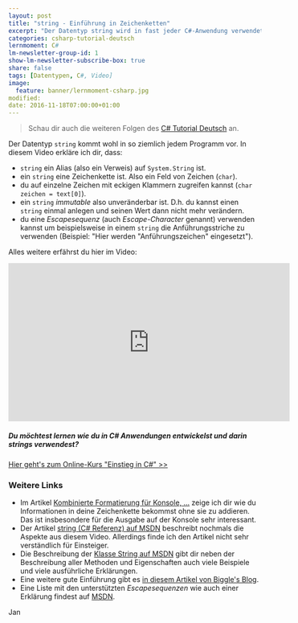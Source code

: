 ```yaml
---
layout: post
title: "string - Einführung in Zeichenketten"
excerpt: "Der Datentyp string wird in fast jeder C#-Anwendung verwendet. Hier erfährst du die Grundlagen!"
categories: csharp-tutorial-deutsch
lernmoment: C#
lm-newsletter-group-id: 1
show-lm-newsletter-subscribe-box: true
share: false
tags: [Datentypen, C#, Video]
image:
  feature: banner/lernmoment-csharp.jpg
modified:
date: 2016-11-18T07:00:00+01:00
---
```


> Schau dir auch die weiteren Folgen des [C# Tutorial Deutsch](/csharp-tutorial-deutsch/) an.

Der Datentyp `string` kommt wohl in so ziemlich jedem Programm vor. In diesem Video erkläre ich dir, dass:

 - `string` ein Alias (also ein Verweis) auf `System.String` ist.
 - ein `string` eine Zeichenkette ist. Also ein Feld von Zeichen (`char`).
 - du auf einzelne Zeichen mit eckigen Klammern zugreifen kannst (`char zeichen = text[0]`).
 - ein `string` *immutable* also unveränderbar ist. D.h. du kannst einen `string` einmal anlegen und seinen Wert dann nicht mehr verändern.
 - du eine *Escapesequenz* (auch *Escape-Character* genannt) verwenden kannst um beispielsweise in einem `string` die Anführungsstriche zu verwenden (Beispiel: "Hier werden \"Anführungszeichen\" eingesetzt").  

Alles weitere erfährst du hier im Video:

<iframe width="560" height="315" src="https://www.youtube-nocookie.com/embed/HbZTrkIE9Io" frameborder="0" allow="encrypted-media" allowfullscreen></iframe>

<div class="subscribe-notice">
<h5>Du möchtest lernen wie du in C# Anwendungen entwickelst und darin strings verwendest?</h5>
<a markdown="0" href="https://www.udemy.com/course/einstieg-in-csharp-software-programmieren-wie-ein-profi/?couponCode=CS_95-0420_EXISTING" class="notice-button">Hier geht's zum Online-Kurs "Einstieg in C#" >></a>
</div>

### Weitere Links

 - Im Artikel [Kombinierte Formatierung für Konsole, ...](/csharp-programmieren/kombinierte-formatierung-fuer-konsole-datei/) zeige ich dir wie du Informationen in deine Zeichenkette bekommst ohne sie zu addieren. Das ist insbesondere für die Ausgabe auf der Konsole sehr interessant.
 - Der Artikel [string (C# Referenz) auf MSDN](https://msdn.microsoft.com/de-de/library/362314fe.aspx) beschreibt nochmals die Aspekte aus diesem Video. Allerdings finde ich den Artikel nicht sehr verständlich für Einsteiger.
 - Die Beschreibung der [Klasse String auf MSDN](https://msdn.microsoft.com/de-de/library/system.string(v=vs.110).aspx) gibt dir neben der Beschreibung aller Methoden und Eigenschaften auch viele Beispiele und viele ausführliche Erklärungen.
 - Eine weitere gute Einführung gibt es [in diesem Artikel von Biggle's Blog](http://www.biggle.de/blog/c-4-0-grundlagen-string-texthandling).
 - Eine Liste mit den unterstützten *Escapesequenzen* wie auch einer Erklärung findest auf [MSDN](https://msdn.microsoft.com/de-de/library/h21280bw.aspx). 

Jan
